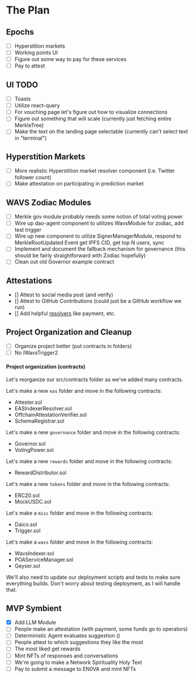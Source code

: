 # The Plan

## Epochs
- [ ] Hyperstition markets
- [ ] Working points UI
- [ ] Figure out some way to pay for these services
- [ ] Pay to attest

## UI TODO
- [ ] Toasts
- [ ] Utilize react-query
- [ ] For vouching page let's figure out how to visualize connections
- [ ] Figure out something that will scale (currently just fetching entire MerkleTree)
- [ ] Make the text on the landing page selectable (currently can't select text in "terminal")

## Hyperstition Markets
- [ ] More realistic Hyperstition market resolver component (i.e. Twitter follower count)
- [ ] Make attestation on participating in prediction market

## WAVS Zodiac Modules
- [ ] Merkle gov module probably needs some notion of total voting power
- [ ] Wire up dao-agent component to utilizes WavsModule for zodiac, add test trigger
- [ ] Wire up new component to utilize SignerManagerModule, respond to MerkleRootUpdated Event get IPFS CID, get top N users, sync
- [ ] Implement and document the fallback mechanism for governance (this should be fairly straightforward with Zodiac hopefully)
- [ ] Clean out old Governor example contract

## Attestations
- [] Attest to social media post (and verify)
- [] Attest to GitHub Contributions (could just be a GitHub workflow we run)
- [] Add helpful [resolvers](https://github.com/ethereum-attestation-service/eas-contracts/tree/master/contracts/resolver/examples) like payment, etc.

## Project Organization and Cleanup
- [ ] Organize project better (put contracts in folders)
- [ ] No IWavsTrigger2

#### Project organization (contracts)
Let's reorganize our src/contracts folder as we've added many contracts.

Let's make a new `eas` folder and move in the following contracts:
- Attester.sol
- EASIndexerResolver.sol
- OffchainAttestationVerifier.sol
- SchemaRegistrar.sol

Let's make a new `governance` folder and move in the following contracts:
- Governor.sol
- VotingPower.sol

Let's make a new `rewards` folder and move in the following contracts:
- RewardDistributor.sol

Let's make a new `tokens` folder and move in the following contracts:
- ERC20.sol
- MockUSDC.sol

Let's make a `misc` folder and move in the following contracts:
- Daico.sol
- Trigger.sol

Let's make a `wavs` folder and move in the following contracts:
- WavsIndexer.sol
- POAServiceManager.sol
- Geyser.sol

We'll also need to update our deployment scripts and tests to make sure everything builds. Don't worry about testing deployment, as I will handle that.

## MVP Symbient
- [x] Add LLM Module
- [ ] People make an attestation (with payment, some funds go to operators)
- [ ] Deterministic Agent evaluates suggestion ()
- [ ] People attest to which suggestions they like the most
- [ ] The most liked get rewards
- [ ] Mint NFTs of responses and conversations
- [ ] We're going to make a Network Spirituality Holy Text
- [ ] Pay to submit a message to EN0VA and mint NFTs
